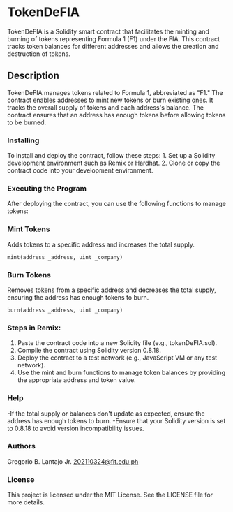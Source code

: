 # TokenDeFIA
TokenDeFIA is a Solidity smart contract that facilitates the minting and burning of tokens representing Formula 1 (F1) under the FIA. This contract tracks token balances for different addresses and allows the creation and destruction of tokens.

## Description
TokenDeFIA manages tokens related to Formula 1, abbreviated as "F1." The contract enables addresses to mint new tokens or burn existing ones. It tracks the overall supply of tokens and each address's balance. The contract ensures that an address has enough tokens before allowing tokens to be burned.

### Installing
To install and deploy the contract, follow these steps:
    1. Set up a Solidity development environment such as Remix or Hardhat.
    2. Clone or copy the contract code into your development environment.

### Executing the Program
After deploying the contract, you can use the following functions to manage tokens:

### Mint Tokens
Adds tokens to a specific address and increases the total supply.

```
mint(address _address, uint _company)
```

### Burn Tokens
Removes tokens from a specific address and decreases the total supply, ensuring the address has enough tokens to burn.
```
burn(address _address, uint _company)
```

### Steps in Remix:
  1. Paste the contract code into a new Solidity file (e.g., tokenDeFIA.sol).
  2. Compile the contract using Solidity version 0.8.18.
  3. Deploy the contract to a test network (e.g., JavaScript VM or any test network).
  4. Use the mint and burn functions to manage token balances by providing the appropriate address and token value.

### Help
 -If the total supply or balances don't update as expected, ensure the address has enough tokens to burn.
 -Ensure that your Solidity version is set to 0.8.18 to avoid version incompatibility issues.

### Authors
Gregorio B. Lantajo Jr.
202110324@fit.edu.ph

### License
This project is licensed under the MIT License. See the LICENSE file for more details.
